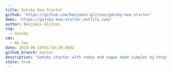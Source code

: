 ```yaml
---
title: Gatsby Kea Starter
github: 'https://github.com/benjamin-glitsos/gatsby-kea-starter'
demo: 'https://gatsby-kea-starter.netlify.com/'
author: Benjamin Glitsos
ssg:
  - Gatsby
cms:
  - No Cms
date: 2019-06-10T01:54:29.000Z
github_branch: master
description: 'Gatsby starter with redux and sagas made simpler by https://kea.js.org'
stale: true
---
```

